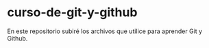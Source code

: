 # curso-de-git-y-github
En este repositorio subiré los archivos que utilice para aprender Git y Github. 

